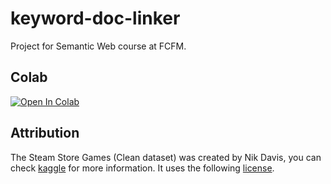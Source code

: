 # keyword-doc-linker
Project for Semantic Web course at FCFM.

## Colab
[![Open In Colab](https://colab.research.google.com/assets/colab-badge.svg)](https://colab.research.google.com/github/iPolarisu/keyword-doc-linker/blob/main/steam-games-keyword-linker.ipynb#scrollTo=bfe4f3f5-10a3-43c0-8fe6-ed00b0720e62)

## Attribution
The Steam Store Games (Clean dataset) was created by Nik Davis, you can check [kaggle](https://www.kaggle.com/datasets/nikdavis/steam-store-games/) for more information. It uses the following [license]( https://creativecommons.org/licenses/by/4.0/).

